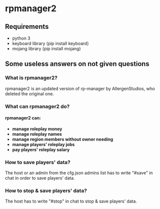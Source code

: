 # rpmanager2

## Requirements

- python 3 
- keyboard library (pip install keyboard)
- mojang library (pip install mojang)

## Some useless answers on not given questions
### What is rpmanager2?

rpmanager2 is an updated version of rp-manager by AllergenStudios, who deleted the original one.

### What can rpmanager2 do?

#### rpmanager2 can:

- **manage roleplay money**
- **manage roleplay names**
- **manage region members without owner needing**
- **manage players' roleplay jobs**
- **pay players' roleplay salary**

### How to save players' data?

The host or an admin from the cfg.json admins list has to write "#save" in chat in order to save players' data.

### How to stop & save players' data?

The host has to write "#stop" in chat to stop & save players' data.